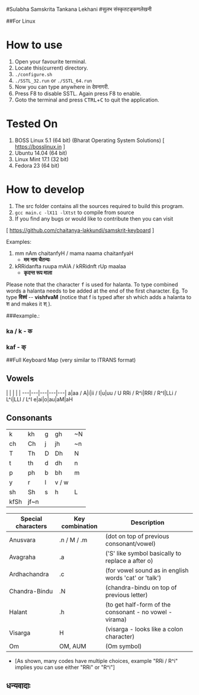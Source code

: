 #Sulabha Samskrita Tankana Lekhani
#सुलभ संस्कृतटङ्कणलेखनी

##For Linux

How to use
==========

1. Open your favourite terminal.
2. Locate this(current) directory.
3.	 `./configure.sh`
4. 	 `./SSTL_32.run` or `./SSTL_64.run`
5. Now you can type anywhere in देवनागरी.
6. Press F8 to disable SSTL. Again press F8 to enable.
7. Goto the terminal and press <kbd>CTRL</kbd>+<kbd>C</kbd> to quit the application.

Tested On
=========

1. BOSS Linux 5.1  (64 bit)  (Bharat Operating System Solutions) [ https://bosslinux.in ]
2. Ubuntu 14.04    (64 bit)
3. Linux Mint 17.1 (32 bit)
4. Fedora 23       (64 bit)

How to develop
==============

1. The src folder contains all the sources required to build this program.
2. 	`gcc main.c -lX11 -lXtst`		to compile from source
3. If you find any bugs or would like to contribute then you can visit
	
 [ https://github.com/chaitanya-lakkundi/samskrit-keyboard ]

Examples:

1. mm nAm chaitanfyH / mama naama chaitanfyaH
    * __मम नाम चैतन्यः__
2. kRRidanfta ruupa mAlA / kRRidnft rUp maalaa
    * __कृदन्त रूप माला__

Please note that the character <kbd>f</kbd> is used for halanta. To type combined words a halanta needs to be added at the end of the first character.
Eg. To type **विश्वं**   --   **vishfvaM**		(notice that f is typed after sh which adds a halanta to श and makes it श् ).

###example.:
###  ka / k - क
###  kaf - क्

##Full Keyboard Map (very similar to ITRANS format)

Vowels
------
 | | | | |
 ---|---|---|---|---|
a|aa / A|i|ii / I|u|uu / U 
RRi / R^i|RRI / R^I|LLi / L^i|LLI / L^I
e|ai|o|au|aM|aH

Consonants
----------
| | | | | | 
---|---|---|---|---|
k|kh|g|gh|~N
ch|Ch|j|jh|~n
T|Th|D|Dh|N
t|th|d|dh|n
p|ph|b|bh|m
y|r|l|v / w
sh|Sh|s|h|L
kfSh|jf~n|

Special characters | Key combination | Description
------------------ | --------------- | -----------
Anusvara        |.n / M / .m|(dot on top of previous consonant/vowel)
Avagraha        |.a         |('S' like symbol basically to replace a after o)
Ardhachandra    |.c         |(for vowel sound as in english words 'cat' or 'talk')
Chandra-Bindu   |.N         |(chandra-bindu on top of previous letter)
Halant          |.h         |(to get half-form of the consonant - no vowel - virama)
Visarga         |H          |(visarga - looks like a colon character)
Om              |OM, AUM    |(Om symbol)


* [As shown, many codes have multiple choices, example "RRi / R^i" implies you
 can use either "RRi" or "R^i"]
 
## **धन्यवादाः**
